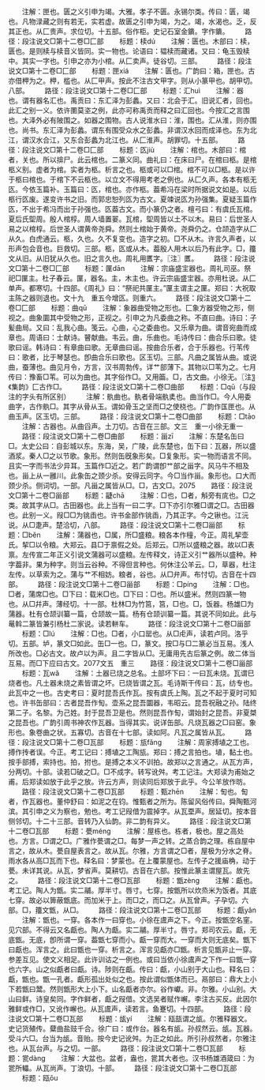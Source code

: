 <!-- { "loadSidebar": true } -->
　　注解：匣也。匮之义引申为竭。大雅。孝子不匮。永锡尔类。传曰：匮，竭也。凡物渌藏之则有若无，实若虚。故匮之引申为竭，为之。竭，水渴也。乏，反其正也。从匚贵声。求位切。十五部。俗作柜。史记石室金鐀。字作鐀。
　　路径：段注说文□第十二卷□匚部
　　标题：椟dú
　　注解：匮也。木部曰：椟，匮也。是则椟与椟音义皆同。实一物也。论语曰：韫椟而藏诸。又曰：龟玉毁椟中。其实一字也。引申之亦为小棺。从匚卖声。徒谷切。三部。
　　路径：段注说文□第十二卷□匚部
　　标题：匣xiá
　　注解：匮也。广韵曰：箱，匣也。古亦借柙为之。柙，槛也。从匚甲声。按此不注古文甲字。则从小篆甲也。胡甲切。八部。
　　路径：段注说文□第十二卷□匚部
　　标题：汇huì
　　注解：器也。谓有器名汇也。禹贡曰：东汇泽为彭蠡。又曰：北会于汇。旧说汇者，回也。此汇之别一义。依许圛莫垐之例，此亦可称禹贡而释之曰汇回也。今按汇之言围也。大泽外必有陂围之。如器之围物。古人说淮水曰：淮，围也。汇从淮，则亦围也。尚书。东汇泽为彭蠡。谓东有围受众水之彭蠡。非谓汉水回而成泽也。东为北江，谓汉水合江，又东合彭蠡为北江也。从匚淮声。胡罪切。十五部。
　　路径：段注说文□第十二卷□匚部
　　标题：匛jiù
　　注解：棺也。木部曰：棺者，关也。所以揜尸。此云棺也。二篆义同。曲礼曰：在床曰尸。在棺曰柩。是棺柩义别。虚者为棺。实者为柩。析言之也。柩或可以□棺。棺不可以□柩。是以许于柩曰棺也。于棺下不云柩也。以立文不得用考老之例也。从匚久声。各本有柩无匛。今依玉篇补。玉篇曰：匛，棺也。亦作柩。葢希冯在梁时所据说文如是。以后柩行匛废。遂变许书之旧。而郭忠恕列匛为古文。夏竦说匛为孙强集。夏疑玉篇作匛，不出于希冯而出于孙强也。匛葢古文。而小篆仍之者。檀弓曰：有虞氏瓦棺。夏后氏堲周。殷人棺椁。周人墙置翣。瓦棺，堲周皆以土不以木。易曰：后世圣人易之以棺椁。后世圣人谓黄帝尧舜。然则土棺始于黄帝。尧舜仍之。仓颉造字从匚从久。白虎通云。柩，久也。久不复变也。造字之初。□不从木。许言久声者，以形声包会音也。巨救切。三部。柩，匛或从木。葢殷人用木以后乃有此字。□，籒文从旧。从旧犹从久也。旧之言久也。周礼用匶字。〖注〗匶。
　　路径：段注说文□第十二卷□匚部
　　标题：匰dān
　　注解：宗庙盛宔器也。周礼司巫。祭祀□匰主。杜子春云。匰，器名。主，木主也。许云宗庙盛宔器。亦用杜说。从匚单声。都寒切。十四部。《周礼》曰：“祭祀共匰主。”匰主谓主之匰。郑曰：大祝取主陈之器则退也。文十九　重五今增匛。则重六。
　　路径：段注说文□第十二卷□匚部
　　标题：曲qū
　　注解：象器曲受物之形也。匚象方器受物之形，侧视之。曲象圜其中受物之形，正视之。引申之为凡委曲之称。不直曰曲。诗曰：子髪曲局。又曰：乱我心曲。笺云。心曲，心之委曲也。又乐章为曲。谓音宛曲而成章也。周语曰：士献诗。瞽献曲。韦云。曲，乐曲也。毛诗传曰：曲合乐曰歌。徒歌曰谣。韩诗曰：有章曲曰歌。无章曲曰谣。按曲合乐者，合于乐器也。行苇传曰：歌者，比于琴瑟也。卽曲合乐曰歌也。区玉切。三部。凡曲之属皆从曲。或说曲，蚕薄也。曲见月令，方言，汉书周勃传。详艹部薄下。其物以□苇为之。七月传曰：豫畜□苇。可以为曲也。其字俗作□。又用筁。□，古文曲。小徐无。〖注〗《集韵》匚古作□。
　　路径：段注说文□第十二卷□曲部
　　标题：□qū（与段注的字头有所区别）
　　注解：骫曲也。骫者骨端骫奊也。曲当作□。今人用委曲字，古作骫□。其字从骨从玉。谓如骨玉之坚而□之使桡也。广韵作匤匣也。从曲玉声。区玉切。三部。
　　路径：段注说文□第十二卷□曲部
　　标题：□tāo
　　注解：古器也。从曲舀声。土刀切。古音在三部。文三　重一小徐无重一
　　路径：段注说文□第十二卷□曲部
　　标题：甾zī
　　注解：东楚名缶曰□。太史公曰：自彭城以东。东海，吴，广陵，此东楚也，缶下曰：瓦器，所以盛酒浆。秦人□之以节歌。象形。然则缶旣象形矣。□复象形。实一物而语言不同。且实一字而书法少异耳。玉篇作□近之。若广韵谓卽艹部之甾字。风马牛不相及也。甾上从一雝川。此象缶之颈少杀。安得云同字。今□当作甾。象形也。口大而颈少杀。侧词切。一部。凡甾之属皆从□。□，古文□。2075
　　路径：段注说文□第十二卷□甾部
　　标题：疀chā
　　注解：□也，□者，斛旁有庣也。□之类。故其字从□。古田器也。此上当有一曰二字。□下亦引尔雅□谓之□。古田器也。此别一义。叚□□为铫臿也。许书金部作铫臿，乃其正字。今之锹也。江沅说。从□疌声。楚洽切，八部。
　　路径：段注说文□第十二卷□甾部
　　标题：□běn
　　注解：蒲器也，□属，所□盛粮。粮各本作穜，今正。周礼挈壶氏。挈□以令粮。大郑云。县□于禀假之处。后郑云。□所以盛粮之器。故以□表禀。左传宣二年正义引说文蒲器可以盛粮。左传释文，诗正义引艹器所以盛种。种字葢非。果为种字。则当云谷种。不得但言种也。何休注公羊云。□，草器，杜注左传。以草索为之。蒲与艹不相妨。粮者，谷也。从□弁声。布忖切。古音在十四部。
　　路径：段注说文□第十二卷□甾部
　　标题：□pínɡ
　　注解：□也。□者，蒲席□也。□下曰：载米□也。□下曰：□也。所以盛米。然则四篆一物也。从□幷声。薄经切。十一部。杜林□为竹筥，筥，□也。□，饭器。杨雄□为蒲器。杜有仓颉训纂一篇，仓颉故一篇。杨有仓颉训纂一篇。其说不同如此。此与鼌斡二篆皆兼引杨杜二家说。读若軿车。
　　路径：段注说文□第十二卷□甾部
　　标题：□lú
　　注解：□也。□者，小口罂也。从□虍声，读若卢同。洛乎切。五部。垆，篆文□如此。缶□一也。□，篆文。按□与□二篆必当互易。浅人所改也。□必古文。故卢以为声。且二字皆从□。无庸用先古后篆之例。故二体当互易。而□下应曰古文。2077文五　重三
　　路径：段注说文□第十二卷□甾部
　　标题：瓦wǎ
　　注解：土器已烧之总名。土部坏下曰：一曰瓦未烧。瓦谓巳烧者也。凡土器未烧之素皆谓之坏。已烧皆谓之瓦。毛诗斯干传曰：瓦，纺专也。此瓦中之一也。古史考曰：夏时昆吾氏作瓦。按有虞氏上陶。瓦之不起于夏时可知也。许书缶部曰：古者昆吾作匋。壶系之昆吾圜器，韦昭云。昆吾祝融之孙。陆终第二子。名黎。为己姓。封于昆吾卫是也。然则昆吾作匋，谓始封之昆吾。非夏桀之昆吾也。广韵引周书神农作瓦器。当得其实。说详缶部。凡烧瓦器之□曰窑。象形也。象卷曲之状。五寡切。古音在十七部。读如阿。凡瓦之属皆从瓦。
　　路径：段注说文□第十二卷□瓦部
　　标题：瓬fǎnɡ
　　注解：周家搏埴之工也。搏作抟者误。今正。考工记曰：搏埴之工陶瓬。郑曰：搏之言拍也。埴，黏土也。按手部搏，索持也。拍，拊也。是搏之本义不训拍。故郑以之言通之。从瓦方声，分两切。十部。读若□破之□。□不成字。转写讹舛。考工记注。大郑读为甫始之甫。后郑读如放于此乎之放。许云方声，则读同后郑放于此乎。今公羊放作昉。
　　路径：段注说文□第十二卷□瓦部
　　标题：甄zhēn
　　注解：匋也。匋者，作瓦器也。董仲舒曰：如泥之在钧。惟甄者之所为。陈留风俗传曰。舜陶甄河滨。其引申之义为察也，勉也。考工记叚借为震掉字。从瓦垔声。居延切。按本音侧邻切。十二十三部。音转乃入仙韵。非二韵有异义。
　　路径：段注说文□第十二卷□瓦部
　　标题：甍ménɡ
　　注解：屋栋也。栋者，极也。屋之高处也。方言。□谓之□。广雅作甍谓之□。每梦一声之转。之蒸合韵之理。栋自屋中言之，故从木。甍自屋表言之。故从瓦。尔雅，方言谓之□者，屋极为分水之脊。雨水各从高□瓦而下也。释名曰：梦蒙也。在上覆蒙屋也。左传子之援庙桷，动于甍。未详其说。从瓦，梦省声。莫耕切。古音在六部。按惟此篆主谓屋瓦。故先之。
　　路径：段注说文□第十二卷□瓦部
　　标题：甑zènɡ
　　注解：甗也。考工记。陶人为甑。实二鬴。厚半寸。唇寸。七穿。按甑所以炊烝米为饭者。其底七穿。故必以箅蔽甑底。而加米于上。而□之，而□之。从瓦曾声。子孕切。六部。□，籒文甑，从□。
　　路径：段注说文□第十二卷□瓦部
　　标题：甗yǎn
　　注解：甑也。一穿。各本作一曰穿也。小徐在鬳声之下。今正。按甑空名窐。见穴部。不得云又名甗也。陶人为甗。实二鬴。厚半寸。唇寸。郑司农云。甗，无底甑。无底，卽所谓一穿。葢甑七穿而小。甗一穿而大。一穿而大则无底矣。甑下曰甗也。浑言之。此曰甑也一穿。析言之。浑言见甗亦□甑。析言见甑非止一穿。参差互见。使文义相足。此许训诂之一例也。或曰当依小徐鬳声之下作一曰甑一穿也六字。山之似甗者曰甗。诗。陟则在甗。传曰：甗，小山别于大山也。释名曰：甗，甑也。甑一孔者。甗形孤出处似之也。按此谓似甑体而已。鬲部曰：鼎大上小下若甑曰鬵。然则甑形大上小下。山名甗者亦尔。谷作巘。非。尔雅。小山别。大山曰鲜。诗皇矣同。字作鲜者，甗之叚借。文选吴者赋作嶰。李注古买反。此因尔雅鲜或作□，又讹作嶰也。从瓦鬳声，读若言。鱼蹇切。十四部。
　　路径：段注说文□第十二卷□瓦部
　　标题：瓵yí
　　注解：瓯瓿谓之瓵。尔雅释器文。史记货殖传。糵曲盐豉千合。徐广曰：或作台。器名有瓵。孙叔然云。瓵。瓦器。受斗六□。台当为瓵。音贻。按今史记讹舛。为正之如此。所引孙叔然者，尔雅注也。从瓦台声。与之切。一部。
　　路径：段注说文□第十二卷□瓦部
　　标题：瓽dànɡ
　　注解：大盆也。盆者，盎也，瓽其大者也。汉书杨雄酒箴曰：为瓽所轠。从瓦尚声。丁浪切。十部。
　　路径：段注说文□第十二卷□瓦部
　　标题：瓯ōu
